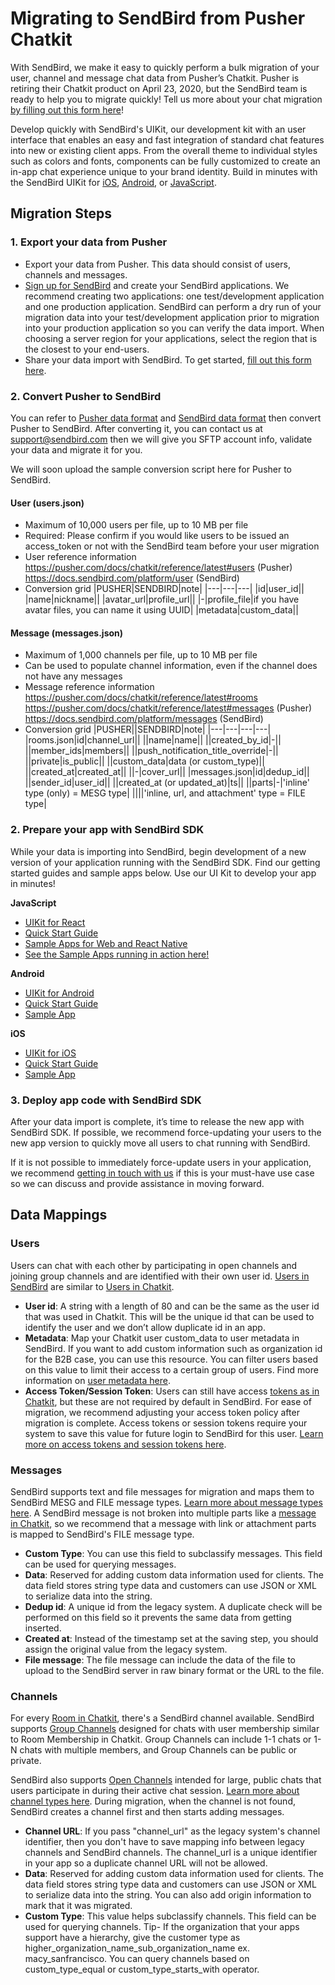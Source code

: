 # Migrating to SendBird from Pusher Chatkit

With SendBird, we make it easy to quickly perform a bulk migration of your user, channel and message chat data from Pusher’s Chatkit. Pusher is retiring their Chatkit product on April 23, 2020, but the SendBird team is ready to help you to migrate quickly! Tell us more about your chat migration [by filling out this form here](https://get.sendbird.com/pusher-migration.html)!

Develop quickly with SendBird's UIKit, our development kit with an user interface that enables an easy and fast integration of standard chat features into new or existing client apps. From the overall theme to individual styles such as colors and fonts, components can be fully customized to create an in-app chat experience unique to your brand identity.
Build in minutes with the SendBird UIKit for [iOS](https://docs.sendbird.com/ios/ui_kit_getting_started), [Android](https://docs.sendbird.com/android/ui_kit_getting_started), or [JavaScript](https://docs.sendbird.com/javascript/ui_kit_getting_started).

## Migration Steps

### 1. Export your data from Pusher

- Export your data from Pusher. This data should consist of users, channels and messages.
- [Sign up for SendBird](https://dashboard.sendbird.com/auth/signup) and create your SendBird applications.
  We recommend creating two applications: one test/development application and one production application. SendBird can perform a dry run of your migration data into your test/development application prior to migration into your production application so you can verify the data import. When choosing a server region for your applications, select the region that is the closest to your end-users.
- Share your data import with SendBird. To get started, [fill out this form here](https://get.sendbird.com/pusher-migration.html).

### 2. Convert Pusher to SendBird

You can refer to [Pusher data format](https://github.com/sendbird/migrating-from-pusher-chatkit/example-chatkit-data-export) and [SendBird data format](https://github.com/sendbird/example-sendbird-data-json) then convert Pusher to SendBird. After converting it, you can contact us at support@sendbird.com then we will give you SFTP account info, validate your data and migrate it for you.

We will soon upload the sample conversion script here for Pusher to SendBird.

#### User (users.json)

- Maximum of 10,000 users per file, up to 10 MB per file
- Required: Please confirm if you would like users to be issued an access_token or not with the SendBird team before your user migration
- User reference information  
  https://pusher.com/docs/chatkit/reference/latest#users (Pusher)  
  https://docs.sendbird.com/platform/user (SendBird)
- Conversion grid
  |PUSHER|SENDBIRD|note|
  |---|---|---|
  |id|user_id||
  |name|nickname||
  |avatar_url|profile_url||
  |-|profile_file|if you have avatar files, you can name it using UUID|
  |metadata|custom_data||

#### Message (messages.json)

- Maximum of 1,000 channels per file, up to 10 MB per file
- Can be used to populate channel information, even if the channel does not have any messages
- Message reference information  
  https://pusher.com/docs/chatkit/reference/latest#rooms  
  https://pusher.com/docs/chatkit/reference/latest#messages (Pusher)  
  https://docs.sendbird.com/platform/messages (SendBird)
- Conversion grid
  |PUSHER||SENDBIRD|note|
  |---|---|---|---|
  |rooms.json|id|channel_url||
  ||name|name||
  ||created_by_id|-||
  ||member_ids|members||
  ||push_notification_title_override|-||
  ||private|is_public||
  ||custom_data|data (or custom_type)||
  ||created_at|created_at||
  ||-|cover_url||
  |messages.json|id|dedup_id||
  ||sender_id|user_id||
  ||created_at (or updated_at)|ts||
  ||parts|-|'inline' type (only) = MESG type|
  ||||'inline, url, and attachment' type = FILE type|

### 2. Prepare your app with SendBird SDK

While your data is importing into SendBird, begin development of a new version of your application running with the SendBird SDK. Find our getting started guides and sample apps below. Use our UI Kit to develop your app in minutes!

**JavaScript**

- [UIKit for React](https://docs.sendbird.com/javascript/ui_kit_getting_started)
- [Quick Start Guide](https://docs.sendbird.com/javascript)
- [Sample Apps for Web and React Native](https://github.com/sendbird/sendbird-javascript)
- [See the Sample Apps running in action here!](http://sample.sendbird.com)

**Android**
- [UIKit for Android](https://docs.sendbird.com/android/ui_kit_getting_started#2_uikit_for_android)
- [Quick Start Guide](https://docs.sendbird.com/android)
- [Sample App](https://github.com/sendbird/sendbird-android)

**iOS**
- [UIKit for iOS](https://docs.sendbird.com/ios/ui_kit_getting_started#2_uikit_for_ios)
- [Quick Start Guide](https://docs.sendbird.com/ios)
- [Sample App](https://github.com/sendbird/SendBird-iOS)

### 3. Deploy app code with SendBird SDK

After your data import is complete, it’s time to release the new app with SendBird SDK. If possible, we recommend force-updating your users to the new app version to quickly move all users to chat running with SendBird.

If it is not possible to immediately force-update users in your application, we recommend [getting in touch with us](support@sendbird.com) if this is your must-have use case so we can discuss and provide assistance in moving forward.

## Data Mappings

### Users

Users can chat with each other by participating in open channels and joining group channels and are identified with their own user id. [Users in SendBird](https://docs.sendbird.com/platform/user) are similar to [Users in Chatkit](https://pusher.com/docs/chatkit/reference/latest#users).

- **User id**: A string with a length of 80 and can be the same as the user id that was used in Chatkit. This will be the unique id that can be used to identify the user and we don’t allow duplicate id in an app.
- **Metadata**: Map your Chatkit user custom_data to user metadata in SendBird. If you want to add custom information such as organization id for the B2B case, you can use this resource. You can filter users based on this value to limit their access to a certain group of users. Find more information on [user metadata here](https://docs.sendbird.com/platform/user_metadata).
- **Access Token/Session Token**: Users can still have access [tokens as in Chatkit](https://pusher.com/docs/chatkit/authentication), but these are not required by default in SendBird. For ease of migration, we recommend adjusting your access token policy after migration is complete. Access tokens or session tokens require your system to save this value for future login to SendBird for this user. [Learn more on access tokens and session tokens here](https://docs.sendbird.com/platform/user#3_create_a_user_4_access_token_vs_session_token).

### Messages

SendBird supports text and file messages for migration and maps them to SendBird MESG and FILE message types.
[Learn more about message types here](https://docs.sendbird.com/platform/messages). A SendBird message is not broken into multiple parts like a [message in Chatkit](https://pusher.com/docs/chatkit/reference/latest#messages), so we recommend that a message with link or attachment parts is mapped to SendBird's FILE message type.

- **Custom Type**: You can use this field to subclassify messages. This field can be used for querying messages.
- **Data**: Reserved for adding custom data information used for clients. The data field stores string type data and customers can use JSON or XML to serialize data into the string.
- **Dedup id**: A unique id from the legacy system. A duplicate check will be performed on this field so it prevents the same data from getting inserted.
- **Created at**: Instead of the timestamp set at the saving step, you should assign the original value from the legacy system.
- **File message**: The file message can include the data of the file to upload to the SendBird server in raw binary format or the URL to the file.

### Channels

For every [Room in Chatkit](https://pusher.com/docs/chatkit/reference/javascript#rooms), there's a SendBird channel available. SendBird supports [Group Channels](https://docs.sendbird.com/platform/group_channel#3_create_a_channel) designed for chats with user membership similar to Room Membership in Chatkit. Group Channels can include 1-1 chats or 1-N chats with multiple members, and Group Channels can be public or private.

SendBird also supports [Open Channels](https://docs.sendbird.com/platform/open_channel) intended for large, public chats that users participate in during their active chat session. [Learn more about channel types here](https://docs.sendbird.com/platform/channel_type#2_channel_types).
During migration, when the channel is not found, SendBird creates a channel first and then starts adding messages.

- **Channel URL**: If you pass "channel_url" as the legacy system's channel identifier, then you don't have to save mapping info between legacy channels and SendBird channels. The channel_url is a unique identifier in your app so a duplicate channel URL will not be allowed.
- **Data**: Reserved for adding custom data information used for clients. The data field stores string type data and customers can use JSON or XML to serialize data into the string. You can also add origin information to mark that it was migrated.
- **Custom Type**: This value helps subclassify channels. This field can be used for querying channels. Tip- If the organization that your apps support have a hierarchy, give the customer type as higher_organization_name_sub_organization_name ex. macy_sanfrancisco. You can query channels based on custom_type_equal or custom_type_starts_with operator.
